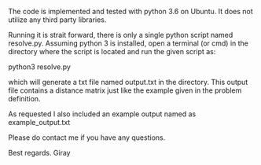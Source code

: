 The code is implemented and tested with python 3.6 on Ubuntu. It does not utilize any third party libraries.

Running it is strait forward, there is only a single python script named resolve.py.
Assuming python 3 is installed, open a terminal (or cmd) in the directory where the script is located and run the given script as:

python3 resolve.py

which will generate a txt file named output.txt in the directory.
This output file contains a distance matrix just like the example given in the problem definition.

As requested I also included an example output named as example_output.txt

Please do contact me if you have any questions.

Best regards.
Giray

